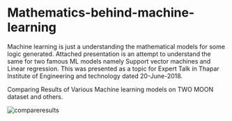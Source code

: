 # Mathematics-behind-machine-learning
Machine learning is just a understanding the mathematical models for some logic generated. Attached presentation is an attempt to understand the same for two famous ML models namely Support vector machines and Linear regression. This was presented as a topic for Expert Talk in Thapar Institute of Engineering and technology dated 20-June-2018.

Comparing Results of Various Machine learning models on TWO MOON dataset and others.

![compareresults](https://user-images.githubusercontent.com/32717195/43840223-c91c30c2-9b3d-11e8-81a3-317aa537fbea.JPG)
